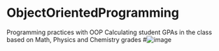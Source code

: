 # ObjectOrientedProgramming
Programming practices with OOP
Calculating student GPAs in the class based on Math, Physics and Chemistry grades
#![image](https://user-images.githubusercontent.com/11946010/28032779-74eefac6-65b4-11e7-8de9-036b74a2160d.png)

